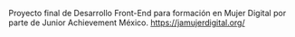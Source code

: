 Proyecto final de Desarrollo Front-End para formación en Mujer Digital por parte de Junior Achievement México.
https://jamujerdigital.org/
